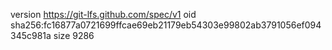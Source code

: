 version https://git-lfs.github.com/spec/v1
oid sha256:fc16877a0721699ffcae69eb21179eb54303e99802ab3791056ef094345c981a
size 9286

